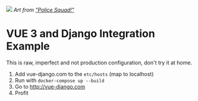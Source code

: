 ![](https://reposart.s3.eu-west-2.amazonaws.com/misc/django-vue.png)
*Art from ["Police Squad!"](https://en.wikipedia.org/wiki/Police_Squad!)*

# VUE 3 and Django Integration Example

This is raw, imperfect and not production configuration, don't try it at home.

1. Add vue-django.com to the `etc/hosts` (map to localhost)
2. Run with `docker-compose up --build`
3. Go to http://vue-django.com
4. Profit
